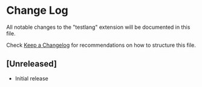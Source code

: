 # Change Log

All notable changes to the "testlang" extension will be documented in this file.

Check [Keep a Changelog](http://keepachangelog.com/) for recommendations on how to structure this file.

## [Unreleased]

- Initial release